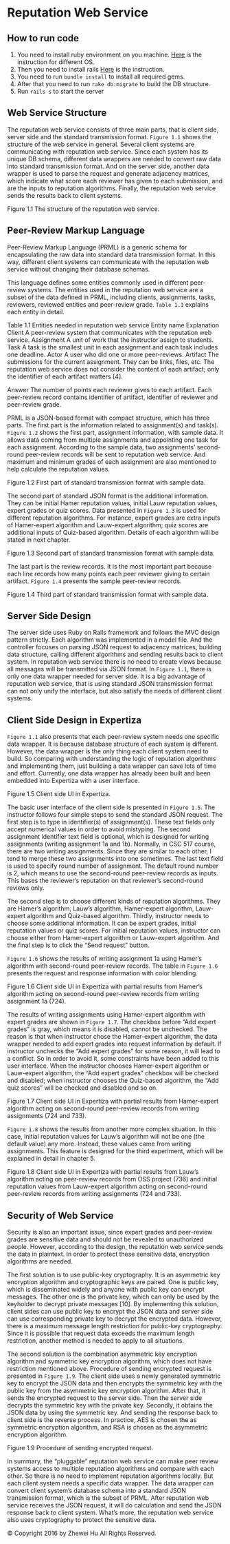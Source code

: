 # Reputation Web Service

## How to run code
1. You need to install ruby environment on you machine. [Here](https://www.ruby-lang.org/en/documentation/installation/) is the instruction for different OS.
2. Then you need to install rails [Here](http://guides.rubyonrails.org/getting_started.html#installing-rails) is the instruction.
3. You need to run `bundle install` to install all required gems.
4. After that you need to run `rake db:migrate` to build the DB structure.
5. Run `rails s` to start the server

##	Web Service Structure
The reputation web service consists of three main parts, that is client side, server side and the standard transmission format. `Figure 1.1` shows the structure of the web service in general. Several client systems are communicating with reputation web service. Since each system has its unique DB schema, different data wrappers are needed to convert raw data into standard transmission format. And on the server side, another data wrapper is used to parse the request and generate adjacency matrices, which indicate what score each reviewer has given to each submission, and are the inputs to reputation algorithms. Finally, the reputation web service sends the results back to client systems.

 
Figure 1.1  The structure of the reputation web service.

##	Peer-Review Markup Language
Peer-Review Markup Language (PRML) is a generic schema for encapsulating the raw data into standard data transmission format. In this way, different client systems can communicate with the reputation web service without changing their database schemas.

This language defines some entities commonly used in different peer-review systems. The entities used in the reputation web service are a subset of the data defined in PRML, including clients, assignments, tasks, reviewers, reviewed entities and peer-review grade. `Table 1.1` explains each entity in detail.

Table 1.1 Entities needed in reputation web service
Entity name	Explanation
Client	A peer-review system  that communicates with the reputation web service.
Assignment	A unit of work that the instructor assign to students. 
Task	A task is the smallest unit in each assignment and each task includes one deadline.
Actor	A user who did one or more peer-reviews.
Artifact	The submissions for the current assignment. They can be links, files, etc. The reputation web service does not consider the content of each artifact; only the identifier of each artifact matters [4].

Answer	The number of points each reviewer gives to each artifact. Each peer-review record contains identifier of artifact, identifier of reviewer and peer-review grade.

PRML is a JSON-based format with compact structure, which has three parts. The first part is the information related to assignment(s) and task(s). `Figure 1.2` shows the first part, assignment information, with sample data. It allows data coming from multiple assignments and appointing one task for each assignment. According to the sample data, two assignments’ second-round peer-review records will be sent to reputation web service. And maximum and minimum grades of each assignment are also mentioned to help calculate the reputation values. 

 
Figure 1.2 First part of standard transmission format with sample data.

The second part of standard JSON format is the additional information. They can be initial Hamer reputation values, initial Lauw reputation values, expert grades or quiz scores. Data presented in `Figure 1.3` is used for different reputation algorithms. For instance, expert grades are extra inputs of Hamer-expert algorithm and Lauw-expert algorithm; quiz scores are additional inputs of Quiz-based algorithm. Details of each algorithm will be stated in next chapter.

 
Figure 1.3 Second part of standard transmission format with sample data.

The last part is the review records. It is the most important part because each line records how many points each peer reviewer giving to certain artifact. `Figure 1.4` presents the sample peer-review records.

 
Figure 1.4 Third part of standard transmission format with sample data.
##	Server Side Design
The server side uses Ruby on Rails framework and follows the MVC design pattern strictly. Each algorithm was implemented in a model file. And the controller focuses on parsing JSON request to adjacency matrices, building data structure, calling different algorithms and sending results back to client system. In reputation web service there is no need to create views because all messages will be transmitted via JSON format. In `Figure 1.1`, there is only one data wrapper needed for server side. It is a big advantage of reputation web service, that is using standard JSON transmission format can not only unify the interface, but also satisfy the needs of different client systems.
##	Client Side Design in Expertiza
`Figure 1.1` also presents that each peer-review system needs one specific data wrapper. It is because database structure of each system is different. However, the data wrapper is the only thing each client system need to build. So comparing with understanding the logic of reputation algorithms and implementing them, just building a data wrapper can save lots of time and effort. Currently, one data wrapper has already been built and been embedded into Expertiza with a user interface. 

 
Figure 1.5 Client side UI in Expertiza.

The basic user interface of the client side is presented in `Figure 1.5`. The instructor follows four simple steps to send the standard JSON request. The first step is to type in identifier(s) of assignment(s). These text fields only accept numerical values in order to avoid mistyping. The second assignment identifier text field is optional, which is designed for writing assignments (writing assignment 1a and 1b). Normally, in CSC 517 course, there are two writing assignments. Since they are similar to each other, I tend to merge these two assignments into one sometimes. The last text field is used to specify round number of assignment. The default round number is 2, which means to use the second-round peer-review records as inputs.  This bases the reviewer’s reputation on that reviewer’s second-round reviews only.

The second step is to choose different kinds of reputation algorithms. They are Hamer’s algorithm, Lauw’s algorithm, Hamer-expert algorithm, Lauw-expert algorithm and Quiz-based algorithm. Thirdly, instructor needs to choose some additional information. It can be expert grades, initial reputation values or quiz scores. For initial reputation values, instructor can choose either from Hamer-expert algorithm or Lauw-expert algorithm. And the final step is to click the “Send request” button.

`Figure 1.6` shows the results of writing assignment 1a using Hamer’s algorithm with second-round peer-review records. The table in `Figure 1.6` presents the request and response information with color blending.

 
Figure 1.6 Client side UI in Expertiza with partial results from Hamer’s algorithm acting on second-round peer-review records from writing assignment 1a (724).

The results of writing assignments using Hamer-expert algorithm with expert grades are shown in `Figure 1.7`. The checkbox before “Add expert grades” is gray, which means it is disabled, cannot be unchecked. The reason is that when instructor chose the Hamer-expert algorithm, the data wrapper needed to add expert grades into request information by default. If instructor unchecks the “Add expert grades” for some reason, it will lead to a conflict. So in order to avoid it, some constraints have been added to this user interface. When the instructor chooses Hamer-expert algorithm or Lauw-expert algorithm, the “Add expert grades” checkbox will be checked and disabled; when instructor chooses the Quiz-based algorithm, the “Add quiz scores” will be checked and disabled and so on.

 
Figure 1.7 Client side UI in Expertiza with partial results from Hamer-expert algorithm acting on second-round peer-review records from writing assignments (724 and 733).

`Figure 1.8` shows the results from another more complex situation. In this case, initial reputation values for Lauw’s algorithm will not be one (the default value) any more. Instead, these values came from writing assignments. This feature is designed for the third experiment, which will be explained in detail in chapter 5.
 
Figure 1.8 Client side UI in Expertiza with partial results from Lauw’s algorithm acting on peer-review records from OSS project (736) and initial reputation values from Lauw-expert algorithm acting on second-round peer-review records from writing assignments (724 and 733).
##	Security of Web Service
Security is also an important issue, since expert grades and peer-review grades are sensitive data and should not be revealed to unauthorized people. However, according to the design, the reputation web service sends the data in plaintext. In order to protect these sensitive data, encryption algorithms are needed.

The first solution is to use public-key cryptography. It is an asymmetric key encryption algorithm and cryptographic keys are paired. One is public key, which is disseminated widely and anyone with public key can encrypt messages. The other one is the private key, which can only be used by the keyholder to decrypt private messages [10]. By implementing this solution, client sides can use public key to encrypt the JSON data and server side can use corresponding private key to decrypt the encrypted data. However, there is a maximum message length restriction for public-key cryptography. Since it is possible that request data exceeds the maximum length restriction, another method is needed to apply to all situations.

The second solution is the combination asymmetric key encryption algorithm and symmetric key encryption algorithm, which does not have restriction mentioned above. Procedure of sending encrypted request is presented in `Figure 1.9`. The client side uses a newly generated symmetric key to encrypt the JSON data and then encrypts the symmetric key with the public key from the asymmetric key encryption algorithm. After that, it sends the encrypted request to the server side. Then the server side decrypts the symmetric key with the private key. Secondly, it obtains the JSON data by using the symmetric key. And sending the response back to client side is the reverse process. In practice, AES is chosen the as symmetric encryption algorithm, and RSA is chosen as the asymmetric encryption algorithm.

 
Figure 1.9 Procedure of sending encrypted request.

In summary, the “pluggable” reputation web service can make peer review systems access to multiple reputation algorithms and compare with each other. So there is no need to implement reputation algorithms locally. But each client system needs a specific data wrapper. The data wrapper can convert client system’s database schema into a standard JSON transmission format, which is the subset of PRML. After reputation web service receives the JSON request, it will do calculation and send the JSON response back to client system. What’s more, the reputation web service also uses cryptography to protect the sensitive data.


© Copyright 2016 by Zhewei Hu
All Rights Reserved.
